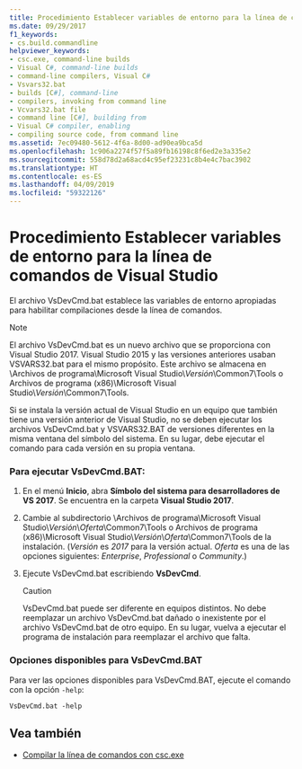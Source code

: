 ```yaml
---
title: Procedimiento Establecer variables de entorno para la línea de comandos de Visual Studio
ms.date: 09/29/2017
f1_keywords:
- cs.build.commandline
helpviewer_keywords:
- csc.exe, command-line builds
- Visual C#, command-line builds
- command-line compilers, Visual C#
- Vsvars32.bat
- builds [C#], command-line
- compilers, invoking from command line
- Vcvars32.bat file
- command line [C#], building from
- Visual C# compiler, enabling
- compiling source code, from command line
ms.assetid: 7ec09480-5612-4f6a-8d00-ad90ea9bca5d
ms.openlocfilehash: 1c906a2274f57f5a89fb16198c8f6ed2e3a335e2
ms.sourcegitcommit: 558d78d2a68acd4c95ef23231c8b4e4c7bac3902
ms.translationtype: HT
ms.contentlocale: es-ES
ms.lasthandoff: 04/09/2019
ms.locfileid: "59322126"
---
```

# <a name="how-to-set-environment-variables-for-the-visual-studio-command-line"></a>Procedimiento Establecer variables de entorno para la línea de comandos de Visual Studio

El archivo VsDevCmd.bat establece las variables de entorno apropiadas para habilitar compilaciones desde la línea de comandos.

> [!NOTE]
> El archivo VsDevCmd.bat es un nuevo archivo que se proporciona con Visual Studio 2017. Visual Studio 2015 y las versiones anteriores usaban VSVARS32.bat para el mismo propósito. Este archivo se almacena en \Archivos de programa\Microsoft Visual Studio\\*Versión*\Common7\Tools o Archivos de programa (x86)\Microsoft Visual Studio\\*Versión*\Common7\Tools.
  
Si se instala la versión actual de Visual Studio en un equipo que también tiene una versión anterior de Visual Studio, no se deben ejecutar los archivos VsDevCmd.bat y VSVARS32.BAT de versiones diferentes en la misma ventana del símbolo del sistema. En su lugar, debe ejecutar el comando para cada versión en su propia ventana.
  
### <a name="to-run-vsdevcmdbat"></a>Para ejecutar VsDevCmd.BAT:  
  
1. En el menú **Inicio**, abra **Símbolo del sistema para desarrolladores de VS 2017**.  Se encuentra en la carpeta **Visual Studio 2017**.
  
2. Cambie al subdirectorio \Archivos de programa\Microsoft Visual Studio\\*Versión*\\*Oferta*\Common7\Tools o Archivos de programa (x86)\Microsoft Visual Studio\\*Versión*\\*Oferta*\Common7\Tools de la instalación.  (*Versión* es *2017* para la versión actual. *Oferta* es una de las opciones siguientes: *Enterprise*, *Professional* o *Community*.)
  
3. Ejecute VsDevCmd.bat escribiendo **VsDevCmd**.  
  
    > [!CAUTION]
    >  VsDevCmd.bat puede ser diferente en equipos distintos. No debe reemplazar un archivo VsDevCmd.bat dañado o inexistente por el archivo VsDevCmd.bat de otro equipo. En su lugar, vuelva a ejecutar el programa de instalación para reemplazar el archivo que falta.  

### <a name="available-options-for-vsdevcmdbat"></a>Opciones disponibles para VsDevCmd.BAT

Para ver las opciones disponibles para VsDevCmd.BAT, ejecute el comando con la opción `-help`:
```console
VsDevCmd.bat -help
```

## <a name="see-also"></a>Vea también

- [Compilar la línea de comandos con csc.exe](../../../csharp/language-reference/compiler-options/command-line-building-with-csc-exe.md)
